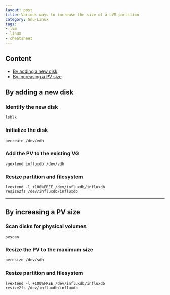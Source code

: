 ```yaml
---
layout: post
title: Various ways to increase the size of a LVM partition
category: Gnu-Linux
tags:
- lvm
- linux
- cheatsheet
---
```


## Content

  * [By adding a new disk](#by-adding-a-new-disk)
  * [By increasing a PV size](#by-increasing-a-pv-size)

## By adding a new disk

### Identify the new disk
  
```
lsblk
```

### Initialize the disk

```
pvcreate /dev/vdh
```

### Add the PV to the existing VG
  
```
vgextend influxdb /dev/vdh
```
  
### Resize partition and filesystem

```
lvextend -l +100%FREE /dev/influxdb/influxdb
resize2fs /dev/influxdb/influxdb
```

----

## By increasing a PV size

### Scan disks for physical volumes
  
```
pvscan
```

### Resize the PV to the maximum size

```
pvresize /dev/sdh
```
  
### Resize partition and filesystem

```
lvextend -l +100%FREE /dev/influxdb/influxdb
resize2fs /dev/influxdb/influxdb
```